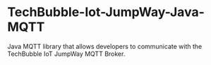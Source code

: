 # TechBubble-Iot-JumpWay-Java-MQTT
Java MQTT library that allows developers to communicate with the TechBubble IoT JumpWay MQTT Broker.
